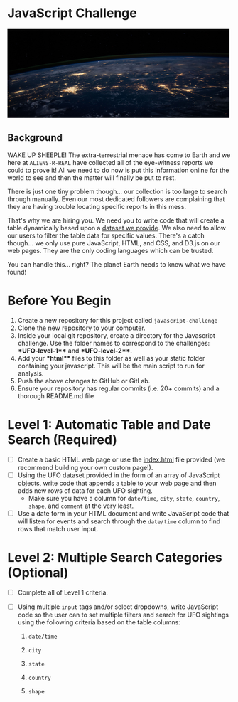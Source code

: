 # JavaScript Challenge
<img src="/UFO_level1/static/images/nasa.jpg" height = 200px width = 500px>

## **Background**

WAKE UP SHEEPLE! The extra-terrestrial menace has come to Earth and we here at `ALIENS-R-REAL` have collected all of the eye-witness reports we could to prove it! All we need to do now is put this information online for the world to see and then the matter will finally be put to rest.

There is just one tiny problem though... our collection is too large to search through manually. Even our most dedicated followers are complaining that they are having trouble locating specific reports in this mess.

That's why we are hiring you. We need you to write code that will create a table dynamically based upon a [dataset we provide](StarterCode/static/js/data.js). We also need to allow our users to filter the table data for specific values. There's a catch though... we only use pure JavaScript, HTML, and CSS, and D3.js on our web pages. They are the only coding languages which can be trusted.

You can handle this... right? The planet Earth needs to know what we have found!

# **Before You Begin**

1. Create a new repository for this project called `javascript-challenge`
2. Clone the new repository to your computer.
3. Inside your local git repository, create a directory for the Javascript challenge. Use the folder names to correspond to the challenges: **\*UFO-level-1\*\*** and **\*UFO-level-2\*\***.
4. Add your **\*html\*\*** files to this folder as well as your static folder containing your javascript. This will be the main script to run for analysis.
5. Push the above changes to GitHub or GitLab.
6. Ensure your repository has regular commits (i.e. 20+ commits) and a thorough README.md file

# **Level 1: Automatic Table and Date Search (Required)**

- [ ] Create a basic HTML web page or use the [index.html](StarterCode/index.html) file provided (we recommend building your own custom page!).
- [ ] Using the UFO dataset provided in the form of an array of JavaScript objects, write code that appends a table to your web page and then adds new rows of data for each UFO sighting.
  - Make sure you have a column for `date/time`, `city`, `state`, `country`, `shape`, and `comment` at the very least.
- [ ] Use a date form in your HTML document and write JavaScript code that will listen for events and search through the `date/time` column to find rows that match user input.

# **Level 2: Multiple Search Categories (Optional)**

- [ ] Complete all of Level 1 criteria.
- [ ] Using multiple `input` tags and/or select dropdowns, write JavaScript code so the user can to set multiple filters and search for UFO sightings using the following criteria based on the table columns:

  1. `date/time`

  2. `city`

  3. `state`

  4. `country`

  5. `shape`
